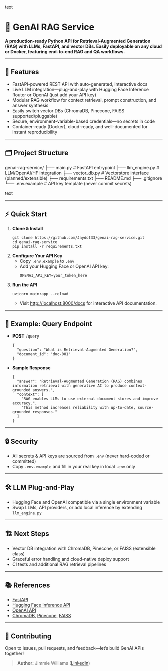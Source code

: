 text
# 🧠 GenAI RAG Service

**A production-ready Python API for Retrieval-Augmented Generation (RAG) with LLMs, FastAPI, and vector DBs. Easily deployable on any cloud or Docker, featuring end-to-end RAG and QA workflows.**

---

## 🚀 Features

- FastAPI-powered REST API with auto-generated, interactive docs
- Live LLM integration—plug-and-play with Hugging Face Inference Router or OpenAI (just add your API key)
- Modular RAG workflow for context retrieval, prompt construction, and answer synthesis
- Easily switch vector DBs (ChromaDB, Pinecone, FAISS supported/pluggable)
- Secure, environment-variable-based credentials—no secrets in code
- Container-ready (Docker), cloud-ready, and well-documented for instant reproducibility

---

## 🗂️ Project Structure

genai-rag-service/
├── main.py # FastAPI entrypoint
├── llm_engine.py # LLM/OpenAI/HF integration
├── vector_db.py # Vectorstore interface (planned/extensible)
├── requirements.txt
├── README.md
├── .gitignore
└── .env.example # API key template (never commit secrets)

text

---

## ⚡️ Quick Start

1. **Clone & Install**
    ```
    git clone https://github.com/Jaydot33/genai-rag-service.git
    cd genai-rag-service
    pip install -r requirements.txt
    ```
2. **Configure Your API Key**
    - Copy `.env.example` to `.env`
    - Add your Hugging Face or OpenAI API key:
      ```
      OPENAI_API_KEY=your_token_here
      ```
3. **Run the API**
    ```
    uvicorn main:app --reload
    ```
    - Visit [http://localhost:8000/docs](http://localhost:8000/docs) for interactive API documentation.

---

## 🧩 Example: Query Endpoint

- **POST** `/query`
    ```
    {
      "question": "What is Retrieval-Augmented Generation?",
      "document_id": "doc-001"
    }
    ```
- **Sample Response**
    ```
    {
      "answer": "Retrieval-Augmented Generation (RAG) combines information retrieval with generative AI to produce context-grounded answers.",
      "context": [
        "RAG enables LLMs to use external document stores and improve accuracy.",
        "This method increases reliability with up-to-date, source-grounded responses."
      ]
    }
    ```

---

## 🔒 Security

- All secrets & API keys are sourced from `.env` (never hard-coded or committed)
- Copy `.env.example` and fill in your real key in local `.env` only

---

## 🛠️ LLM Plug-and-Play

- Hugging Face and OpenAI compatible via a single environment variable
- Swap LLMs, API providers, or add local inference by extending `llm_engine.py`

---

## 🏗️ Next Steps

- Vector DB integration with ChromaDB, Pinecone, or FAISS (extensible class)
- Graceful error handling and cloud-native deploy support
- CI tests and additional RAG retrieval pipelines

---

## 📚 References

- [FastAPI](https://fastapi.tiangolo.com/)
- [Hugging Face Inference API](https://huggingface.co/inference-api)
- [OpenAI API](https://platform.openai.com/docs/api-reference)
- [ChromaDB](https://www.trychroma.com/), [Pinecone](https://www.pinecone.io/), [FAISS](https://faiss.ai/)

---

## 🤝 Contributing

Open to issues, pull requests, and feedback—let’s build GenAI APIs together!

> **Author:** Jimmie Williams ([LinkedIn](https://www.linkedin.com/in/jimmie-williams33/))
